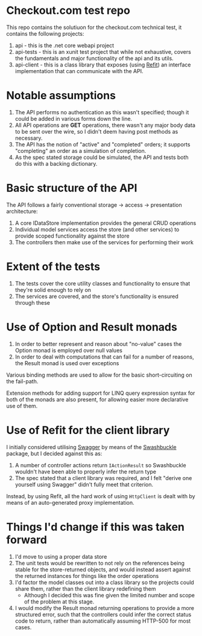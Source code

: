 # Checkout.com test repo

This repo contains the solutiuon for the checkout.com technical test, it contains the following projects:

1. api - this is the .net core webapi project
2. api-tests - this is an xunit test project that while not exhaustive, covers the fundamentals and major functionality of the api and its utils.
3. api-client - this is a class library that exposes (using [Refit](https://github.com/paulcbetts/refit)) an interface implementation that can communicate with the API.

# Notable assumptions

1. The API performs no authentication as this wasn't specified; though it could be added in various forms down the line.
2. All API operations are **GET** operations, there wasn't any major body data to be sent over the wire, so I didn't deem having post methods as necessary.
3. The API has the notion of "active" and "completed" orders; it supports "completing" an order as a simulation of completion.
4. As the spec stated storage could be simulated, the API and tests both do this with a backing dictionary.

# Basic structure of the API

The API follows a fairly conventional storage -> access -> presentation architecture:

1. A core IDataStore implementation provides the general CRUD operations
2. Individual model services access the store (and other services) to provide scoped functionality against the store
3. The controllers then make use of the services for performing their work

# Extent of the tests

1. The tests cover the core utility classes and functionality to ensure that they're solid enough to rely on
2. The services are covered, and the store's functionality is ensured through these

# Use of Option and Result monads

1. In order to better represent and reason about "no-value" cases the Option monad is employed over null values
2. In order to deal with computations that can fail for a number of reasons, the Result monad is used over exceptions

Various binding methods are used to allow for the basic short-circuiting on the fail-path.

Extension methods for adding support for LINQ query expression syntax for both of the monads are also present, for allowing easier more declarative use of them.

# Use of Refit for the client library

I initially considered utilising [Swagger](https://swagger.io/) by means of the [Swashbuckle](https://github.com/domaindrivendev/Swashbuckle.AspNetCore) package, but I decided against this as:

1. A number of controller actions return `IActionResult` so Swashbuckle wouldn't have been able to properly infer the return type
2. The spec stated that a client library was required, and I felt "derive one yourself using Swagger" didn't fully meet that criterion.

Instead, by using Refit, all the hard work of using `HttpClient` is dealt with by means of an auto-generated proxy implementation.

# Things I'd change if this was taken forward

1. I'd move to using a proper data store
2. The unit tests would be rewritten to not rely on the references being stable for the store-returned objects, and would instead assert against the returned instances for things like the order operations
3. I'd factor the model classes out into a class library so the projects could share them, rather than the client library redefining them
    * Although I decided this was fine given the limited number and scope of the problem at this stage.
4. I would modify the Result monad returning operations to provide a more structured error, such that the controllers could infer the correct status code to return, rather than automatically assuming HTTP-500 for most cases.

